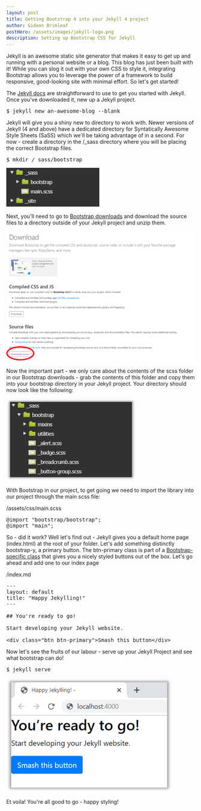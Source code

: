 ```yaml
---
layout: post
title: Getting Bootstrap 4 into your Jekyll 4 project
author: Gideon Brimleaf
postHero: /assets/images/jekyll-logo.png
description: Setting up Bootstrap CSS for Jekyll  
---
```


Jekyll is an awesome static site generator that makes it easy to get 
up and running with a personal website or a blog. This blog has just been built with it!
While you can slog it out with your own CSS to style it, integrating Bootstrap allows
you to leverage the power of a framework to build responsive, good-looking site 
with minimal effort.  So let's get started!

The <a href="https://jekyllrb.com/docs/">Jekyll docs</a> are straightforward to use
to get you started with Jekyll. Once you've downloaded it, new up a Jekyll project.

<pre class="p-2 bg-primary text-light">
$ jekyll new an-awesome-blog --blank
</pre>

Jekyll will give you a shiny new to directory to work with.  Newer versions of Jekyll 
(4 and above) have a dedicated directory for Syntatically Awesome Style Sheets (SaSS) 
which we'll be taking advantage of in a second.  For now - create a directory in the 
/_sass directory where you will be placing the correct Bootstrap files.

<pre class="p-2 bg-primary text-light">
$ mkdir /_sass/bootstrap
</pre>

<img src="/assets/images/bootstrapdirectory.png" alt="bootstrap directory">

Next, you'll need to go to <a href="https://getbootstrap.com/docs/4.3/getting-started/download/">
Bootstrap downloads<a> and download the source files to a directory outside of your 
Jekyll project and unzip them. 

<pre class="shadowy">
<img src="/assets/images/bootstrapdownloads.png" class="img-fluid" alt="bootstrap downloads">
</pre>

Now the important part - we only care about the contents of the scss folder in our
Bootstrap downloads - grab the contents of this folder and copy them into your bootstrap
directory in your Jekyll project. Your directory should now look like the following:

<img src="/assets/images/bootstrapfilleddirectory.png" alt="bootstrap completed directory">

With Bootstrap in our project, to get going we need to import the library into our project
through the main scss file:

<span class="font-weight-bold">/assets/css/main.scss</span>
<pre class="p-2 bg-primary text-light">
@import "bootstrap/bootstrap";
@import "main";
</pre>

So - did it work?  Well let's find out - Jekyll gives you a default home page (index.html)
at the root of your folder. Let's add something distinctly bootstrap-y, a primary button.
The btn-primary class is part of a <a href="https://getbootstrap.com/docs/4.0/components/buttons/">Bootstrap-specific class</a>
that gives you a nicely styled buttons out of the box. Let's go ahead and add one to
our index page

<span class="font-weight-bold">/index.md</span>
<pre class="p-2 bg-primary text-light">
---
layout: default
title: "Happy Jekylling!"
---

## You're ready to go!

Start developing your Jekyll website.

&lt;div class=&quot;btn btn-primary&quot;&gt;Smash this button&lt;/div&gt;
</pre>

Now let's see the fruits of our labour - serve up your Jekyll Project and see what bootstrap
can do!

<pre class="p-2 bg-primary text-light">
$ jekyll serve
</pre>

<img src="/assets/images/jekyll-default-home.png" alt="jekyll default home page">

Et voila!  You're all good to go - happy styling!